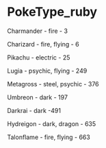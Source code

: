 # PokeType_ruby

Charmander - fire - 3

Charizard - fire, flying - 6

Pikachu - electric - 25

Lugia - psychic, flying - 249

Metagross - steel, psychic - 376

Umbreon - dark - 197

Darkrai - dark -491

Hydreigon - dark, dragon - 635

Talonflame - fire, flying - 663
